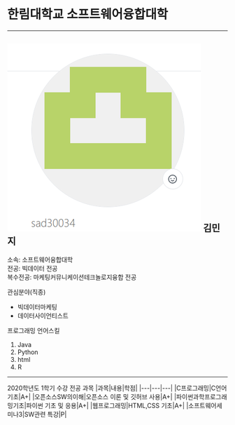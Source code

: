 # 한림대학교 소프트웨어융합대학
---
![git hub page](캡처.PNG)
김민지
---
소속: 소프트웨어융합대학   
전공: 빅데이터 전공   
복수전공: 마케팅커뮤니케이션테크놀로지융합 전공

관심분야(직종)   
* 빅데이터마케팅
* 데이터사이언티스트

프로그래밍 언어스킬
1. Java
2. Python
3. html
4. R
---
2020학년도 1학기 수강 전공 과목
|과목|내용|학점|
|---|---|---|
|C프로그래밍|C언어기초|A+|
|오픈소스SW의이해|오픈소스 이론 및 깃허브 사용|A+|
|파이썬과학프로그래밍기초|파이썬 기초 및 응용|A+|
|웹프로그래밍|HTML,CSS 기초|A+|
|소프트웨어세미나3|SW관련 특강|P|
